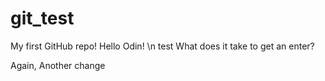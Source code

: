 # git_test
My first GitHub repo!
Hello Odin! \n test
What does it take to get an enter?

Again, Another change